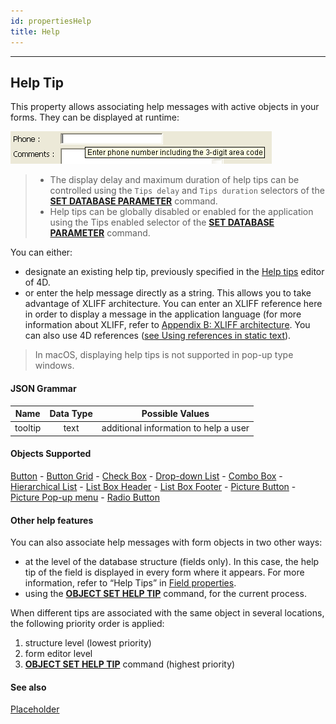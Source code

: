 ```yaml
---
id: propertiesHelp
title: Help 
---
```

---
## Help Tip

This property allows associating help messages with active objects in your forms. They can be displayed at runtime:

![](../assets/en/FormObjects/property_helpTip.png) 

> - The display delay and maximum duration of help tips can be controlled using the ``Tips delay`` and ``Tips duration`` selectors of the **[SET DATABASE PARAMETER](https://doc.4d.com/4Dv17R5/4D/17-R5/SET-DATABASE-PARAMETER.301-4128139.en.html)** command.
> - Help tips can be globally disabled or enabled for the application using the Tips enabled selector of the [**SET DATABASE PARAMETER**](https://doc.4d.com/4Dv17R5/4D/17-R5/SET-DATABASE-PARAMETER.301-4128139.en.html) command.

You can either:

- designate an existing help tip, previously specified in the [Help tips](https://doc.4d.com/4Dv17R5/4D/17-R5/Help-tips.200-4163423.en.html) editor of 4D. 
- or enter the help message directly as a string. This allows you to take advantage of XLIFF architecture. You can enter an XLIFF reference here in order to display a message in the application language (for more information about XLIFF, refer to [Appendix B: XLIFF architecture](https://doc.4d.com/4Dv17R5/4D/17-R5/Appendix-B-XLIFF-architecture.300-4163748.en.html). You can also use 4D references ([see Using references in static text](https://doc.4d.com/4Dv17R5/4D/17-R5/Using-references-in-static-text.300-4163725.en.html)).

>In macOS, displaying help tips is not supported in pop-up type windows.


#### JSON Grammar

|Name|Data Type|Possible Values|
|:---:|:---:|---|
|tooltip|text| additional information to help a user|

#### Objects Supported

[Button](button_overview.md) - [Button Grid](buttonGrid_overview.md) - [Check Box](checkbox_overview.md)  - [Drop-down List](dropdownList_Overview.md) - [Combo Box](comboBox_overview.md#overview) - [Hierarchical List](list_overview.md#overview) - [List Box Header](listbox_overview.md#list-box-headers) - [List Box Footer](listbox_overview.md#list-box-footers) - [Picture Button](pictureButton_overview.md) - [Picture Pop-up menu](picturePopupMenu_overview.md) - [Radio Button](radio_overview.md)


#### Other help features 

You can also associate help messages with form objects in two other ways:

- at the level of the database structure (fields only). In this case, the help tip of the field is displayed in every form where it appears. For more information, refer to “Help Tips” in [Field properties](https://doc.4d.com/4Dv17R5/4D/17-R5/Field-properties.300-4163580.en.html).
- using the **[OBJECT SET HELP TIP](https://doc.4d.com/4Dv17R5/4D/17-R5/OBJECT-SET-HELP-TIP.301-4128221.en.html)** command, for the current process.

When different tips are associated with the same object in several locations, the following priority order is applied:

1. structure level (lowest priority)
2. form editor level
3. **[OBJECT SET HELP TIP](https://doc.4d.com/4Dv17R5/4D/17-R5/OBJECT-SET-HELP-TIP.301-4128221.en.html)** command (highest priority)


#### See also

[Placeholder](properties_Entry.md#placeholder)



